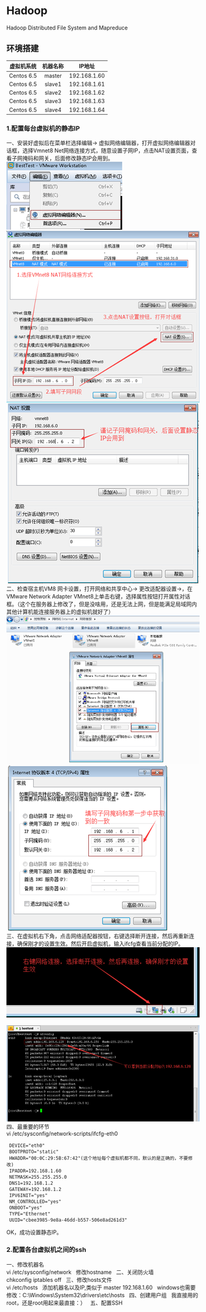 # Hadoop
Hadoop Distributed File System and Mapreduce
## 环境搭建  
|虚拟机系统|机器名称|IP地址|
|---|:---:|---|
|Centos 6.5|master|192.168.1.60|
|Centos 6.5|slave1|192.168.1.61|
|Centos 6.5|slave2|192.168.1.62|
|Centos 6.5|slave3|192.168.1.63|
|Centos 6.5|slave4|192.168.1.64|  
### 1.配置每台虚拟机的静态IP
一、安装好虚拟后在菜单栏选择编辑→ 虚拟网络编辑器，打开虚拟网络编辑器对话框，选择Vmnet8 Net网络连接方式，随意设置子网IP，点击NAT设置页面，查看子网掩码和网关，后面修改静态IP会用到。  
![Image](/images/1.png)  ![Image](/images/2.png)  ![Image](/images/3.png)  
二、检查宿主机VM8 网卡设置，打开网络和共享中心→ 更改适配器设置→，在VMware Network Adapter VMnet8上单击右键，选择属性按钮打开属性对话框。（这个在服务器上修改了，但是没啥用，还是无法上网，但是能满足局域网内其他计算机能连接服务器上的虚拟机就好了）  
![Image](/images/4.png)  ![Image](/images/5.png)  
三、在虚拟机右下角，点击网络适配器按钮，右键选择断开连接，然后再重新连接，确保刚才的设置生效。然后开启虚拟机，输入ifcfg查看当前分配的IP。  
![Image](/images/6.png)  ![Image](/images/7.png)  
四、最重要的环节  
vi /etc/sysconfig/network-scripts/ifcfg-eth0
 ```
  DEVICE="eth0"
  BOOTPROTO="static"
  HWADDR="00:0C:29:5B:67:42"(这个地址每个虚拟机都不同，默认的是正确的，不要修改)
  IPADDR=192.168.1.60
  NETMASK=255.255.255.0
  DNS1=192.168.1.2
  GATEWAY=192.168.1.2
  IPV6INIT="yes"
  NM_CONTROLLED="yes"
  ONBOOT="yes"
  TYPE="Ethernet"
  UUID="cbee3985-9e8a-46dd-b557-506e8ad261d3"
```   
OK，成功设置静态IP。
### 2.配置各台虚拟机之间的ssh
一、修改机器名  
vi /etc/sysconfig/network  
修改hostname  
二、关闭防火墙  
chkconfig iptables off  
三、修改hosts文件  
vi /etc/hosts   
添加机器名以及IP,类似于 master 192.168.1.60  
windows也需要修改：C:\Windows\System32\drivers\etc\hosts  
四、创建用户组  
我直接用的root，还是root用起来最直接：）  
五、配置SSH




